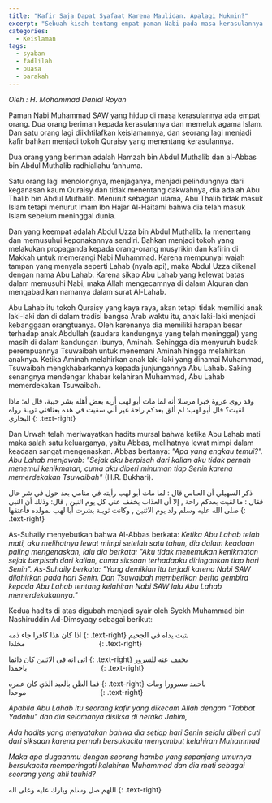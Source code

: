 ```yaml
---
title: "Kafir Saja Dapat Syafaat Karena Maulidan. Apalagi Mukmin?"
excerpt: "Sebuah kisah tentang empat paman Nabi pada masa kerasulannya."
categories:
  - Keislaman
tags:
  - syaban
  - fadlilah
  - puasa
  - barakah
---
```


_Oleh : H. Mohammad Danial Royan_

Paman Nabi Muhammad SAW yang hidup di masa kerasulannya ada empat orang. Dua orang beriman kepada kerasulannya dan memeluk agama Islam. Dan satu orang lagi diikhtilafkan keislamannya, dan seorang lagi menjadi kafir bahkan menjadi tokoh Quraisy yang menentang kerasulannya.

Dua orang yang beriman adalah Hamzah bin Abdul Muthalib dan al-Abbas bin Abdul Muthalib radhiallahu ‘anhuma. 

Satu orang lagi menolongnya, menjaganya, menjadi pelindungnya dari keganasan kaum Quraisy dan tidak menentang dakwahnya, dia adalah Abu Thalib bin Abdul Muthalib. Menurut sebagian ulama, Abu Thalib tidak masuk Islam tetapi menurut Imam Ibn Hajar Al-Haitami bahwa dia telah masuk Islam sebelum meninggal dunia. 

Dan yang keempat adalah Abdul Uzza bin Abdul Muthalib. Ia menentang dan memusuhui keponakannya sendiri. Bahkan menjadi tokoh yang melakukan propaganda kepada orang-orang musyrikin dan kafirin di Makkah untuk memerangi Nabi Muhammad. Karena mempunyai wajah tampan yang menyala seperti Lahab (nyala api), maka Abdul Uzza dikenal dengan nama Abu Lahab. Karena sikap Abu Lahab yang kelewat batas dalam memusuhi Nabi, maka Allah mengecamnya di dalam Alquran dan mengabadikan namanya dalam surat Al-Lahab.

Abu Lahab itu tokoh Quraisy yang kaya raya, akan tetapi tidak memiliki anak laki-laki dan di dalam tradisi bangsa Arab waktu itu, anak laki-laki menjadi kebanggaan orangtuanya. Oleh karenanya dia memiliki harapan besar terhadap anak Abdullah (saudara kandungnya yang telah meninggal) yang masih di dalam kandungan ibunya, Aminah. Sehingga dia menyuruh budak perempuannya Tsuwaibah untuk menemani Aminah hingga melahirkan anaknya. Ketika Aminah melahirkan anak laki-laki yang dinamai Muhammad, Tsuwaibah mengkhabarkannya kepada junjungannya Abu Lahab. Saking senangnya mendengar khabar kelahiran Muhammad, Abu Lahab memerdekakan Tsuwaibah.

وقد روى عروة خبرا مرسلا أنه لما مات أبو لهب أريه بعض أهله بشر حيبة، قال له: ماذا لقيت؟ قال أبو لهب: لم ألق بعدكم راحة غير أني سقيت في هذه بعتاقتي ثويبة رواه البخاري
{: .text-right}

Dan Urwah telah meriwayatkan hadits mursal bahwa ketika Abu Lahab mati maka salah satu keluarganya, yaitu Abbas, melihatnya lewat mimpi dalam keadaan sangat mengenaskan. Abbas bertanya: _"Apa yang engkau temui?". Abu Lahab menjawab: "Sejak aku berpisah dari kalian aku tidak pernah menemui kenikmatan, cuma aku diberi minuman tiap Senin karena memerdekakan Tsuwaibah"_ (H.R. Bukhari).

ذكر السهيلي أن العباس قال : لما مات أبو لهب رأيته في منامي بعد حول في شر حال فقال : ما لقيت بعدكم راحة , إلا أن العذاب يخفف عني كل يوم اثنين , قال: وذلك أن النبي صلى الله عليه وسلم ولد يوم الاثنين , وكانت ثويبة بشرت أبا لهب بمولده فأعتقها 
{: .text-right}

As-Suhaily menyebutkan bahwa Al-Abbas berkata: _Ketika Abu Lahab telah mati, aku melihatnya lewat mimpi setelah satu tahun, dia dalam keadaan paling mengenaskan, lalu dia berkata: "Aku tidak menemukan kenikmatan sejak berpisah dari kalian, cuma siksaan terhadapku diringankan tiap hari Senin". As-Suhaily berkata: "Yang demikian  itu terjadi karena Nabi SAW dilahirkan pada hari Senin. Dan Tsuwaibah memberikan berita gembira kepada Abu Lahab tentang kelahiran Nabi SAW lalu Abu Lahab memerdekakannya."_

Kedua hadits di atas digubah menjadi syair oleh Syekh Muhammad bin Nashiruddin Ad-Dimsyaqy sebagai berikut:

اذا كان هذا كافرا جاء ذمه 
{: .text-right}
بتبت يداه في الجحيم مخلدا&nbsp;&nbsp;&nbsp;&nbsp;&nbsp;&nbsp;&nbsp;&nbsp;&nbsp;&nbsp;&nbsp;&nbsp;&nbsp;&nbsp;&nbsp;&nbsp;&nbsp;&nbsp;&nbsp;&nbsp;&nbsp;&nbsp;&nbsp;&nbsp;&nbsp;&nbsp;&nbsp;&nbsp;&nbsp;&nbsp;&nbsp;&nbsp;&nbsp;&nbsp;&nbsp;&nbsp;
{: .text-right}

اتى انه في الاثنين كان دائما 
{: .text-right}
يخفف عنه للسرور باحمدا&nbsp;&nbsp;&nbsp;&nbsp;&nbsp;&nbsp;&nbsp;&nbsp;&nbsp;&nbsp;&nbsp;&nbsp;&nbsp;&nbsp;&nbsp;&nbsp;&nbsp;&nbsp;&nbsp;&nbsp;&nbsp;&nbsp;&nbsp;&nbsp;&nbsp;&nbsp;&nbsp;&nbsp;&nbsp;&nbsp;&nbsp;&nbsp;&nbsp;&nbsp;&nbsp;&nbsp;
{: .text-right}            

فما الظن بالعبد الذي كان عمره 
{: .text-right}
باحمد مسرورا ومات موحدا&nbsp;&nbsp;&nbsp;&nbsp;&nbsp;&nbsp;&nbsp;&nbsp;&nbsp;&nbsp;&nbsp;&nbsp;&nbsp;&nbsp;&nbsp;&nbsp;&nbsp;&nbsp;&nbsp;&nbsp;&nbsp;&nbsp;&nbsp;&nbsp;&nbsp;&nbsp;&nbsp;&nbsp;&nbsp;&nbsp;&nbsp;&nbsp;&nbsp;&nbsp;&nbsp;&nbsp;
{: .text-right}

_Apabila Abu Lahab itu seorang kafir yang dikecam Allah dengan "Tabbat Yadàhu" dan dia selamanya disiksa di neraka Jahìm,_

_Ada hadits yang menyatakan bahwa dia setiap hari Senin selalu diberi cuti dari siksaan karena pernah bersukacita menyambut kelahiran Muhammad_

_Maka apa dugaanmu dengan seorang hamba yang sepanjang umurnya bersukacita memperingati kelahiran Muhammad dan dia mati sebagai seorang yang ahli tauhid?_

اللهم صل وسلم وبارك عليه وعلى اله
{: .text-right}
